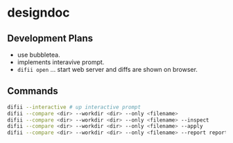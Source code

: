 # designdoc
## Development Plans
- use bubbletea.
- implements interavive prompt.
- `difii open` ... start web server and diffs are shown on browser.

## Commands
```bash
difii --interactive # up interactive prompt
difii --compare <dir> --workdir <dir> --only <filename> 
difii --compare <dir> --workdir <dir> --only <filename> --inspect
difii --compare <dir> --workdir <dir> --only <filename> --apply
difii --compare <dir> --workdir <dir> --only <filename> --report report.html
```